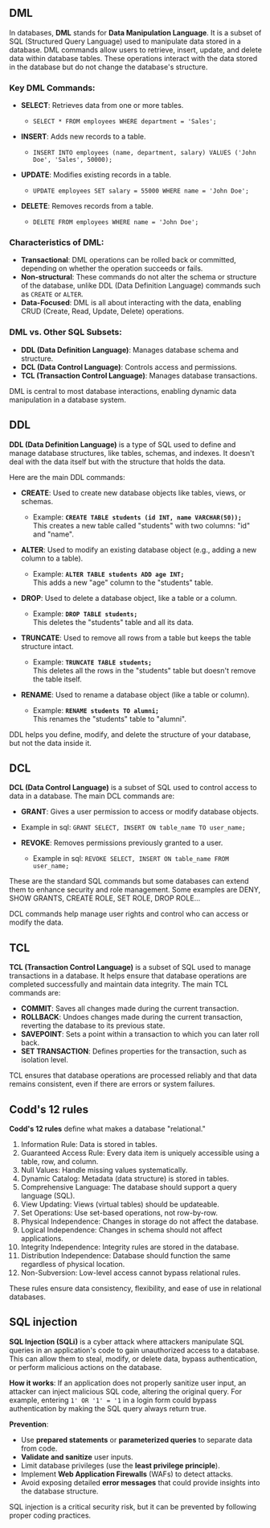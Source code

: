 
## DML

In databases, **DML** stands for **Data Manipulation Language**. It is a subset of SQL (Structured Query Language) used to manipulate data stored in a database. DML commands allow users to retrieve, insert, update, and delete data within database tables. These operations interact with the data stored in the database but do not change the database's structure.

### Key DML Commands:
- **SELECT**: Retrieves data from one or more tables.
   
   - `SELECT * FROM employees WHERE department = 'Sales';`
   
- **INSERT**: Adds new records to a table.
   
   - `INSERT INTO employees (name, department, salary) VALUES ('John Doe', 'Sales', 50000);`
   
- **UPDATE**: Modifies existing records in a table.
   
   - `UPDATE employees SET salary = 55000 WHERE name = 'John Doe';`
   
- **DELETE**: Removes records from a table.
   
   - `DELETE FROM employees WHERE name = 'John Doe';`
   

### Characteristics of DML:
- **Transactional**: DML operations can be rolled back or committed, depending on whether the operation succeeds or fails.
- **Non-structural**: These commands do not alter the schema or structure of the database, unlike DDL (Data Definition Language) commands such as `CREATE` or `ALTER`.
- **Data-Focused**: DML is all about interacting with the data, enabling CRUD (Create, Read, Update, Delete) operations.

### DML vs. Other SQL Subsets:
- **DDL (Data Definition Language)**: Manages database schema and structure.
- **DCL (Data Control Language)**: Controls access and permissions.
- **TCL (Transaction Control Language)**: Manages database transactions. 

DML is central to most database interactions, enabling dynamic data manipulation in a database system.

## DDL

**DDL (Data Definition Language)** is a type of SQL used to define and manage database structures, like tables, schemas, and indexes. It doesn't deal with the data itself but with the structure that holds the data. 

Here are the main DDL commands:

- **CREATE**: Used to create new database objects like tables, views, or schemas.
   - Example: **`CREATE TABLE students (id INT, name VARCHAR(50));`**  
     This creates a new table called "students" with two columns: "id" and "name".

- **ALTER**: Used to modify an existing database object (e.g., adding a new column to a table).
   - Example: **`ALTER TABLE students ADD age INT;`**  
     This adds a new "age" column to the "students" table.

- **DROP**: Used to delete a database object, like a table or a column.
   - Example: **`DROP TABLE students;`**  
     This deletes the "students" table and all its data.

- **TRUNCATE**: Used to remove all rows from a table but keeps the table structure intact.
   - Example: **`TRUNCATE TABLE students;`**  
     This deletes all the rows in the "students" table but doesn't remove the table itself.

- **RENAME**: Used to rename a database object (like a table or column).
   - Example: **`RENAME students TO alumni;`**  
     This renames the "students" table to "alumni".

DDL helps you define, modify, and delete the structure of your database, but not the data inside it.

## DCL 

**DCL (Data Control Language)** is a subset of SQL used to control access to data in a database. The main DCL commands are:

- **GRANT**: Gives a user permission to access or modify database objects.
 - Example in sql:
 `GRANT SELECT, INSERT ON table_name TO user_name;`
     

- **REVOKE**: Removes permissions previously granted to a user.
  - Example in sql:
  `REVOKE SELECT, INSERT ON table_name FROM user_name;`
     

These are the standard SQL commands but some databases can extend them to enhance security and role management. Some examples are DENY, SHOW GRANTS, CREATE ROLE, SET ROLE, DROP ROLE... 

DCL commands help manage user rights and control who can access or modify the data.

## TCL 

**TCL (Transaction Control Language)** is a subset of SQL used to manage transactions in a database. It helps ensure that database operations are completed successfully and maintain data integrity. The main TCL commands are:

- **COMMIT**: Saves all changes made during the current transaction.
- **ROLLBACK**: Undoes changes made during the current transaction, reverting the database to its previous state.
- **SAVEPOINT**: Sets a point within a transaction to which you can later roll back.
- **SET TRANSACTION**: Defines properties for the transaction, such as isolation level.

TCL ensures that database operations are processed reliably and that data remains consistent, even if there are errors or system failures.

 
## Codd's 12 rules

**Codd's 12 rules** define what makes a database "relational."

1. Information Rule: Data is stored in tables.
2. Guaranteed Access Rule: Every data item is uniquely accessible using a table, row, and column.
3. Null Values: Handle missing values systematically.
4. Dynamic Catalog: Metadata (data structure) is stored in tables.
5. Comprehensive Language: The database should support a query language (SQL).
6. View Updating: Views (virtual tables) should be updateable.
7. Set Operations: Use set-based operations, not row-by-row.
8. Physical Independence: Changes in storage do not affect the database.
9. Logical Independence: Changes in schema should not affect applications.
10. Integrity Independence: Integrity rules are stored in the database.
11. Distribution Independence: Database should function the same regardless of physical location.
12. Non-Subversion: Low-level access cannot bypass relational rules.

These rules ensure data consistency, flexibility, and ease of use in relational databases.


## SQL injection

**SQL Injection (SQLi)** is a cyber attack where attackers manipulate SQL queries in an application's code to gain unauthorized access to a database. This can allow them to steal, modify, or delete data, bypass authentication, or perform malicious actions on the database.

**How it works**: If an application does not properly sanitize user input, an attacker can inject malicious SQL code, altering the original query. For example, entering `1' OR '1' = '1` in a login form could bypass authentication by making the SQL query always return true.

**Prevention**:
- Use **prepared statements** or **parameterized queries** to separate data from code.
- **Validate and sanitize** user inputs.
- Limit database privileges (use the **least privilege principle**).
- Implement **Web Application Firewalls** (WAFs) to detect attacks.
- Avoid exposing detailed **error messages** that could provide insights into the database structure.

SQL injection is a critical security risk, but it can be prevented by following proper coding practices.
